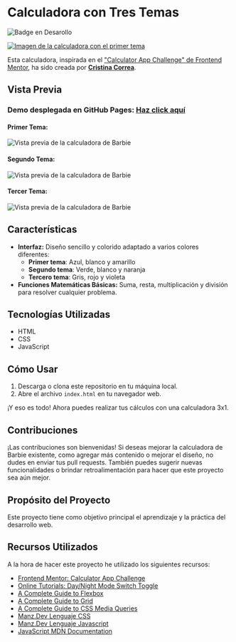 # Calculadora con Tres Temas
![Badge en Desarollo](https://img.shields.io/badge/STATUS-EN%20DESARROLLO-green) <br/>

[![Imagen de la calculadora con el primer tema](https://github.com/CrisCorreaS/three-themed-calculator/blob/main/img/visualizaci%C3%B3n/calculadora-vista1.png)](https://criscorreas.github.io/three-themed-calculator/)

Esta calculadora, inspirada en el ["Calculator App Challenge" de Frontend Mentor](https://www.frontendmentor.io/challenges/calculator-app-9lteq5N29), ha sido creada por **[Cristina Correa](https://www.linkedin.com/in/cristina-correa-segade/)**.

## Vista Previa

### **Demo desplegada en GitHub Pages:** **[Haz click aquí](https://criscorreas.github.io/barbie-calculator/)**

#### Primer Tema:
![Vista previa de la calculadora de Barbie](https://github.com/CrisCorreaS/three-themed-calculator/blob/main/img/visualizaci%C3%B3n/calculadora-vista1.png)

#### Segundo Tema:
![Vista previa de la calculadora de Barbie](https://github.com/CrisCorreaS/three-themed-calculator/blob/main/img/visualizaci%C3%B3n/calculadora-vista2.png)

#### Tercer Tema:
![Vista previa de la calculadora de Barbie](https://github.com/CrisCorreaS/three-themed-calculator/blob/main/img/visualizaci%C3%B3n/calculadora-vista3.png)

## Características

- **Interfaz:** Diseño sencillo y colorido adaptado a varios colores diferentes:
  - **Primer tema**: Azul, blanco y amarillo
  - **Segundo tema**: Verde, blanco y naranja
  - **Tercero tema**: Gris, rojo y violeta
- **Funciones Matemáticas Básicas:** Suma, resta, multiplicación y división para resolver cualquier problema.

## Tecnologías Utilizadas

- HTML
- CSS
- JavaScript

## Cómo Usar

1. Descarga o clona este repositorio en tu máquina local.
2. Abre el archivo `index.html` en tu navegador web.

¡Y eso es todo! Ahora puedes realizar tus cálculos con una calculadora 3x1.

## Contribuciones

¡Las contribuciones son bienvenidas! Si deseas mejorar la calculadora de Barbie existente, como agregar más contenido o mejorar el diseño, no dudes en enviar tus pull requests. También puedes sugerir nuevas funcionalidades o brindar retroalimentación para hacer que este proyecto sea aún mejor.

## Propósito del Proyecto

Este proyecto tiene como objetivo principal el aprendizaje y la práctica del desarrollo web.

## Recursos Utilizados
A la hora de hacer este proyecto he utilizado los siguientes recursos:
- [Frontend Mentor: Calculator App Challenge](https://www.frontendmentor.io/challenges/calculator-app-9lteq5N29)
- [Online Tutorials: Day/Night Mode Switch Toggle](https://www.youtube.com/watch?v=hy27lzmButc)
- [A Complete Guide to Flexbox](https://css-tricks.com/snippets/css/a-guide-to-flexbox/) 
- [A Complete Guide to Grid](https://css-tricks.com/snippets/css/complete-guide-grid/) 
- [A Complete Guide to CSS Media Queries](https://css-tricks.com/a-complete-guide-to-css-media-queries/)
- [Manz.Dev Lenguaje CSS](https://lenguajecss.com/css/)
- [Manz.Dev Lenguaje Javascript](https://lenguajejs.com/javascript/)
- [JavaScript MDN Documentation](https://developer.mozilla.org/en-US/docs/Web/JavaScript)

